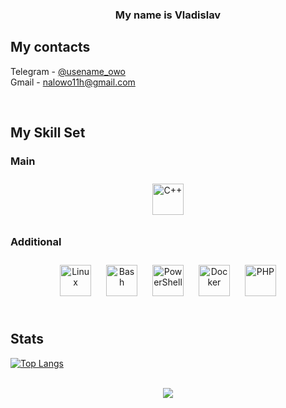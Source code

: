 ### <div align="center">My name is Vladislav  </div>  

## My contacts 

Telegram - [@usename_owo](https://t.me/usename_owo)
<br/> 
Gmail - nalowo11h@gmail.com 

<br/>  

## My Skill Set  
### Main  
<div align="center">  
<a href="https://www.cplusplus.com/" target="_blank"><img style="margin: 10px" src="https://profilinator.rishav.dev/skills-assets/cplusplus-original.svg" alt="C++" height="50" /></a>  
</div>

### Additional  
<div align="center">  
<a href="https://www.linux.org/" target="_blank"><img style="margin: 10px" src="https://profilinator.rishav.dev/skills-assets/linux-original.svg" alt="Linux" height="50" /></a>  
<a href="https://www.gnu.org/software/bash/" target="_blank"><img style="margin: 10px" src="https://profilinator.rishav.dev/skills-assets/gnu_bash-icon.svg" alt="Bash" height="50" /></a>  
<a href="https://docs.microsoft.com/en-us/powershell/" target="_blank"><img style="margin: 10px" src="https://profilinator.rishav.dev/skills-assets/powershell.png" alt="PowerShell" height="50" /></a>  
<a href="https://www.docker.com/" target="_blank"><img style="margin: 10px" src="https://profilinator.rishav.dev/skills-assets/docker-original-wordmark.svg" alt="Docker" height="50" /></a>  
<a href="https://www.php.net/" target="_blank"><img style="margin: 10px" src="https://profilinator.rishav.dev/skills-assets/php-original.svg" alt="PHP" height="50" /></a>  
</div>
<br/>  




## Stats 
[![Top Langs](https://github-readme-stats.vercel.app/api/top-langs/?username=Nalowo&layout=compact)](https://github.com/anuraghazra/github-readme-stats)
<br/>  

<br/>  

<div align="center">
<img src="https://komarev.com/ghpvc/?username=Nalowo&&style=flat-square" align="center" />

<br />
